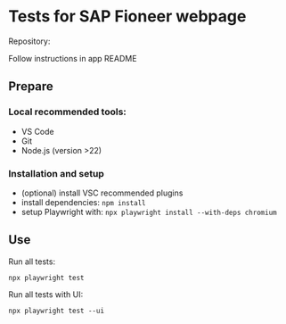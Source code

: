 # Tests for SAP Fioneer webpage

Repository:

Follow instructions in app README

## Prepare

### Local recommended tools:

- VS Code
- Git
- Node.js (version >22)

### Installation and setup

- (optional) install VSC recommended plugins
- install dependencies: `npm install`
- setup Playwright with: `npx playwright install --with-deps chromium`

## Use

Run all tests:

```
npx playwright test
```
Run all tests with UI:

```
npx playwright test --ui
```